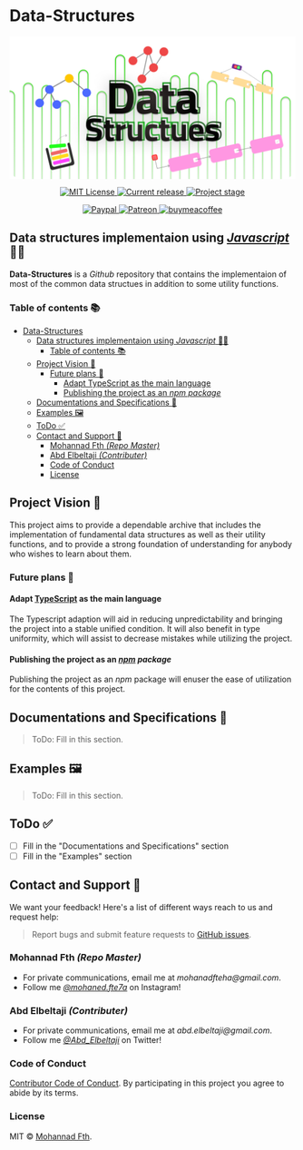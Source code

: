 # Data-Structures

<p align="center">
    <img
    src="https://github.com/mohanadft/Data-Structures/raw/main/docs/banner.png"
    align="center" alt="Data Structures 🧱" draggable="false"
    >
</p>
<p align="center">
  <a href="http://opensource.org/licenses/MIT">
    <img alt="MIT License" src="https://img.shields.io/npm/l/express.svg" />
  </a>
  <a href="#">
    <img
        alt="Current release"
        src="https://img.shields.io/static/v1?label=Type&message=utility/archive&color=blue"
    />
  </a>
  <a href="#">
    <img
        src="https://img.shields.io/static/v1?label=Stage&message=Early%20development&color=yellow"
        alt="Project stage" draggable="false"
    />
  </a>
</p>
<p align="center">
<a href="#" rel="nofollow">
    <img
        src="https://img.shields.io/badge/Paypal-Donate-%2300457C.svg?logo=paypal&style=flat"
        alt="Paypal"
        data-canonical-src="https://img.shields.io/badge/Paypal-Donate-%2300457C.svg?logo=buy-me-a-coffee&style=flat"
        style="max-width:100%;"
    />
</a>
<a href="#" rel="nofollow">
    <img
        src="https://camo.githubusercontent.com/c1eeb70a15e52f44437076a15999bb53101157f0/68747470733a2f2f696d672e736869656c64732e696f2f62616467652f50617472656f6e2d537570706f7274212d2532334639363835342e7376673f6c6f676f3d70617472656f6e267374796c653d666c6174"
        alt="Patreon"
        data-canonical-src="https://img.shields.io/badge/Patreon-Support!-%23F96854.svg?logo=patreon&amp;style=flat"
        style="max-width:100%;"
    />
</a>
<a href="#" rel="nofollow">
    <img
        src="https://img.shields.io/badge/Coffee-Donate-%23FF813F.svg?logo=buy-me-a-coffee&style=flat"
        alt="buymeacoffee"
        data-canonical-src="https://img.shields.io/badge/Coffee-Donate-%23FF813F.svg?logo=buy-me-a-coffee&style=flat"
        style="max-width:100%;"
    />
</a>

</p>

## Data structures implementaion using [_Javascript_](https://developer.mozilla.org/en-US/docs/Web/JavaScript) 🧑‍💻

**Data-Structures** is a _Github_ repository that contains the implementaion of most of the common data structues in addition to some utility functions.

### Table of contents 📚

- [Data-Structures](#data-structures)
  - [Data structures implementaion using _Javascript_ 🧑‍💻](#data-structures-implementaion-using-javascript-)
    - [Table of contents 📚](#table-of-contents-)
  - [Project Vision 🎯](#project-vision-)
    - [Future plans 🔮](#future-plans-)
      - [Adapt TypeScript as the main language](#adapt-typescript-as-the-main-language)
      - [Publishing the project as an _npm package_](#publishing-the-project-as-an-npm-package)
  - [Documentations and Specifications 📒](#documentations-and-specifications-)
  - [Examples 🖼️](#examples-️)
  - [ToDo ✅](#todo-)
  - [Contact and Support 📨](#contact-and-support-)
    - [Mohannad Fth _(Repo Master)_](#mohannad-fth-repo-master)
    - [Abd Elbeltaji _(Contributer)_](#abd-elbeltaji-contributer)
    - [Code of Conduct](#code-of-conduct)
    - [License](#license)

## Project Vision 🎯

This project aims to provide a dependable archive that includes the implementation of fundamental data structures as well as their utility functions, and to provide a strong foundation of understanding for anybody who wishes to learn about them.

### Future plans 🔮

#### Adapt [TypeScript](https://www.typescriptlang.org/) as the main language

The Typescript adaption will aid in reducing unpredictability and bringing the project into a stable unified condition.
It will also benefit in type uniformity, which will assist to decrease mistakes while utilizing the project.

#### Publishing the project as an _[npm](https://npmjs.com/) package_

Publishing the project as an _npm_ package will enuser the ease of utilization for the contents of this project.

## Documentations and Specifications 📒

> ToDo: Fill in this section.

## Examples 🖼️

> ToDo: Fill in this section.

## ToDo ✅

- [ ] Fill in the "Documentations and Specifications" section
- [ ] Fill in the "Examples" section

## Contact and Support 📨

We want your feedback! Here's a list of different ways reach to us and request help:

> Report bugs and submit feature requests to [GitHub issues](https://github.com/mohanadft/Data-Structures/issues).

### Mohannad Fth _(Repo Master)_

- For private communications, email me at _mohanadfteha@gmail.com_.
- Follow me [_@mohaned.fte7a_](https://www.instagram.com/mohaned.fte7a/) on Instagram!

### Abd Elbeltaji _(Contributer)_

- For private communications, email me at _abd.elbeltaji@gmail.com_.
- Follow me [_@Abd_Elbeltaji_](https://twitter.com/Abd_Elbeltaji) on Twitter!

### Code of Conduct

[Contributor Code of Conduct](code-of-conduct.md). By participating in this project you agree to abide by its terms.

### License

MIT © [Mohannad Fth](https://github.com/mohanadft).
